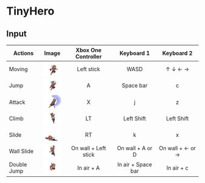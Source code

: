 # TinyHero
## Input
|Actions   |Image|Xbox One Controller |Keyboard 1      |Keyboard 2      |
|----------|:---:|:------------------:|:--------------:|:--------------:|
|Moving    |![Run](https://github.com/zSomnus/TinyHero/blob/master/Assets/Animation/Adventurer-1.5/Individual%20Sprites/adventurer-run-03.png)|Left stick          |WASD            |↑ ↓ ← →         |
|Jump      |![Jump](https://github.com/zSomnus/TinyHero/blob/master/Assets/Animation/Adventurer-1.5/Individual%20Sprites/adventurer-jump-02.png)|A                   |Space bar       |c               |
|Attack    |![Attack](https://github.com/zSomnus/TinyHero/blob/master/Assets/Animation/Adventurer-1.5/Individual%20Sprites/adventurer-attack1-02.png)|X                   |j               |z               |
|Climb     |![Climb](https://github.com/zSomnus/TinyHero/blob/master/Assets/Animation/Adventurer-1.5/Individual%20Sprites/adventurer-ladder-climb-00.png)|LT                  |Left Shift      |Left Shift      |
|Slide     |![Slide](https://github.com/zSomnus/TinyHero/blob/master/Assets/Animation/Adventurer-1.5/Individual%20Sprites/adventurer-slide-00.png)|RT                  |k               |x               |
|Wall Slide|![WallSlide](https://github.com/zSomnus/TinyHero/blob/master/Assets/Animation/Adventurer-1.5/Individual%20Sprites/adventurer-wall-slide-00.png)|On wall + Left stick|On wall + A or D|On wall + ← or →|
|Double Jump|![Double Jump](https://github.com/zSomnus/TinyHero/blob/master/Assets/Animation/Adventurer-1.5/Individual%20Sprites/adventurer-smrslt-00.png)|In air + A|In air + Space bar|In air + c|
